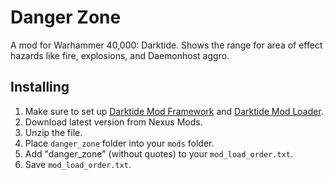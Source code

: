 # Danger Zone
A mod for Warhammer 40,000: Darktide. Shows the range for area of effect hazards like fire, explosions, and Daemonhost aggro.

## Installing
1. Make sure to set up [Darktide Mod Framework](https://www.nexusmods.com/warhammer40kdarktide/mods/8) and [Darktide Mod Loader](https://www.nexusmods.com/warhammer40kdarktide/mods/19).
2. Download latest version from Nexus Mods.
3. Unzip the file.
4. Place `danger_zone` folder into your `mods` folder.
5. Add "danger_zone" (without quotes) to your `mod_load_order.txt`.
6. Save `mod_load_order.txt`.
